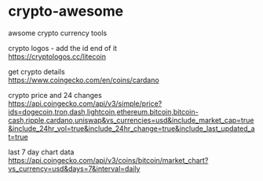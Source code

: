# crypto-awesome
awsome crypto currency tools

crypto logos - add the id end of it  
https://cryptologos.cc/litecoin  

get crypto details  
https://www.coingecko.com/en/coins/cardano

crypto price and 24 changes  
https://api.coingecko.com/api/v3/simple/price?ids=dogecoin,tron,dash,lightcoin,ethereum,bitcoin,bitcoin-cash,ripple,cardano,uniswap&vs_currencies=usd&include_market_cap=true&include_24hr_vol=true&include_24hr_change=true&include_last_updated_at=true

last 7 day chart data  
https://api.coingecko.com/api/v3/coins/bitcoin/market_chart?vs_currency=usd&days=7&interval=daily


